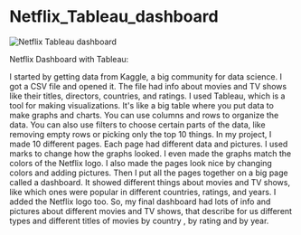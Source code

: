 # Netflix_Tableau_dashboard

![Netflix Tableau dashboard](https://github.com/RohitRaj-03/Netflix_Tableau_dashboard/assets/138128062/24a020a2-052b-4034-9f46-00d125a1f384)

Netflix Dashboard with Tableau:

I started by getting data from Kaggle, a big community for data science. I got a CSV file and opened it. The file had info about movies and TV shows like their titles, directors, countries, and ratings.
I used Tableau, which is a tool for making visualizations. It's like a big table where you put data to make graphs and charts. You can use columns and rows to organize the data. You can also use filters to choose certain parts of the data, like removing empty rows or picking only the top 10 things.
In my project, I made 10 different pages. Each page had different data and pictures. I used marks to change how the graphs looked. I even made the graphs match the colors of the Netflix logo. I also made the pages look nice by changing colors and adding pictures.
Then I put all the pages together on a big page called a dashboard. It showed different things about movies and TV shows, like which ones were popular in different countries, ratings, and years. I added the Netflix logo too.
So, my final dashboard had lots of info and pictures about different movies and TV shows, that describe for us different types and different titles of movies by country , by rating and by year.


